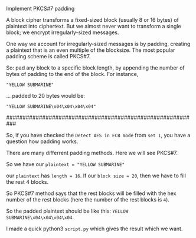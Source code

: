 Implement PKCS#7 padding

A block cipher transforms a fixed-sized block (usually 8 or 16 bytes) of plaintext into ciphertext. But we almost never want to transform a single block; we encrypt irregularly-sized messages.

One way we account for irregularly-sized messages is by padding, creating a plaintext that is an even multiple of the blocksize. The most popular padding scheme is called PKCS#7.

So: pad any block to a specific block length, by appending the number of bytes of padding to the end of the block. For instance,

`"YELLOW SUBMARINE"`

... padded to 20 bytes would be:

`"YELLOW SUBMARINE\x04\x04\x04\x04"`

###########################################################


So, if you have checked the `Detect AES in ECB mode` from `set 1`, you have a question how padding works.

There are many differrent padding methods. Here we will see PKCS#7.

So we have our `plaintext = "YELLOW SUBMARINE"`

our `plaintext` has `length = 16`. If our `block size = 20`, then we have to fill the rest 4 blocks.

So PKCS#7 method says that the rest blocks will be filled with the hex number of the rest blocks (here the number of the rest blocks is `4`).

So the padded plaintext should be like this: `YELLOW SUBMARINE\x04\x04\x04\x04`.

I made a quick python3 `script.py` which gives the result which we want.
